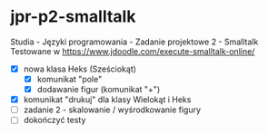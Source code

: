 # jpr-p2-smalltalk
Studia - Języki programowania - Zadanie projektowe 2 - Smalltalk  
Testowane w https://www.jdoodle.com/execute-smalltalk-online/

- [x] nowa klasa Heks (Sześciokąt)  
  - [x] komunikat "pole"  
  - [x] dodawanie figur (komunikat "+")  
- [x] komunikat "drukuj" dla klasy Wielokąt i Heks  
- [ ] zadanie 2 - skalowanie / wyśrodkowanie figury  
- [ ] dokończyć testy
